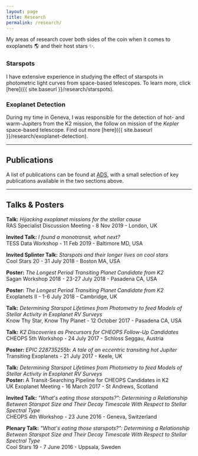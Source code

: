 ```yaml
---
layout: page
title: Research
permalink: /research/
---
```


My areas of research cover both sides of the coin when it comes to exoplanets :earth_americas: and their host stars :sparkles:.

### Starspots
I have extensive experience in studying the effect of starspots in photometric light curves from space-based telescopes. To learn more, click [here]({{ site.baseurl }}/research/starspots).

### Exoplanet Detection
During my time in Geneva, I was responsible for the detection of hot- and warm-Jupiters from the K2 mission, the follow on mission of the *Kepler* space-based telescope. Find out more [here]({{ site.baseurl }}/research/exoplanet-detection).

---
## Publications

A list of publications can be found at [ADS](https://ui.adsabs.harvard.edu/public-libraries/yNm3bQfHR02zed4zQfDkgA), with a small selection of key publications available in the two sections above.

---
## Talks & Posters

**Talk:** *Hijacking exoplanet missions for the stellar cause*\
RAS Specialist Discussion Meeting - 8 Nov 2019 - London, UK

**Invited Talk:** *I found a monotransit, what next?*\
TESS Data Workshop - 11 Feb 2019 - Baltimore MD, USA

**Invited Splinter Talk:** *Starspots and their longer lives on cool stars*\
Cool Stars 20 - 31 July 2018 - Boston MA, USA

**Poster:** *The Longest Period Transiting Planet Candidate from K2*\
Sagan Workshop 2018 - 23-27 July 2018 - Pasadena CA, USA

**Poster:** *The Longest Period Transiting Planet Candidate from K2*\
Exoplanets II - 1-6 July 2018 - Cambridge, UK

**Talk:** *Determining Starspot Lifetimes from Photometry to feed Models of Stellar Activity in Exoplanet RV Surveys*\
Know Thy Star, Know Thy Planet - 12 October 2017 - Pasadena CA, USA

**Talk:** *K2 Discoveries as Precursors for CHEOPS Follow-Up Candidates*\
CHEOPS 5th Workshop - 24 July 2017 - Schloss Seggau, Austria

**Poster:** *EPIC 228735255b: A tale of an eccentric transiting hot Jupiter*\
Transiting Exoplanets - 21 July 2017 - Keele, UK

**Talk:** *Determining Starspot Lifetimes from Photometry to feed Models of Stellar Activity in Exoplanet RV Surveys*\
**Poster:** A Transit-Searching Pipeline for CHEOPS Candidates in K2\
UK Exoplanet Meeting - 16 March 2017 - St Andrews, Scotland

**Invited Talk:** *"What's eating those starspots?": Determining a Relationship Between Starspot Size and Their Decay Timescale With Respect to Stellar Spectral Type*\
CHEOPS 4th Workshop - 23 June 2016 - Geneva, Switzerland

**Plenary Talk:** *"What's eating those starspots?": Determining a Relationship Between Starspot Size and Their Decay Timescale With Respect to Stellar Spectral Type*\
Cool Stars 19 - 7 June 2016 - Uppsala, Sweden

